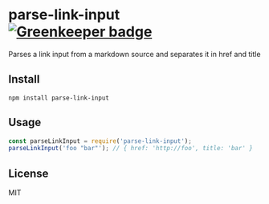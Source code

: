 # parse-link-input [![Greenkeeper badge](https://badges.greenkeeper.io/nescalante/parse-link-input.svg)](https://greenkeeper.io/)

Parses a link input from a markdown source and separates it in href and title

## Install

```shell
npm install parse-link-input
```

## Usage

```js
const parseLinkInput = require('parse-link-input');
parseLinkInput('foo "bar"'); // { href: 'http://foo', title: 'bar' }
```

## License

MIT
